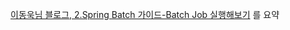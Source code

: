 
[이동욱님 블로그, 2.Spring Batch 가이드-Batch Job 실행해보기](https://jojoldu.tistory.com/325?category=902551) 를 요약
